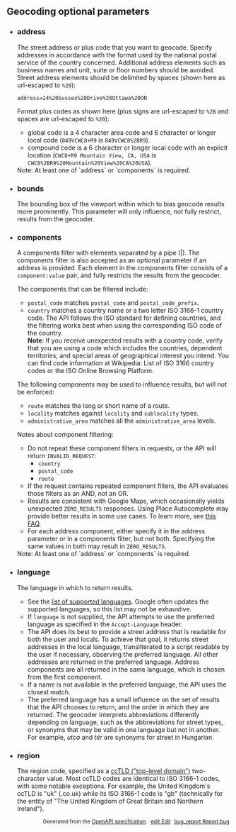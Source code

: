 <!--- This is a generated file, do not edit! -->
<!--- [START maps_http_parameters_geocode] -->


<h2 id="geocoding-optional-parameters">Geocoding optional parameters</h2>

-   <h3 class="parameter-name" id="address">address</h3>

    The street address or plus code that you want to geocode. Specify addresses in accordance with the format used by the national postal service of the country concerned. Additional address elements such as business names and unit, suite or floor numbers should be avoided. Street address elements should be delimited by spaces (shown here as url-escaped to `%20`):

    ```
    address=24%20Sussex%20Drive%20Ottawa%20ON
    ```

    Format plus codes as shown here (plus signs are url-escaped to `%2B` and spaces are url-escaped to `%20`):

    -   global code is a 4 character area code and 6 character or longer local code (`849VCWC8+R9` is `849VCWC8%2BR9`).
    -   compound code is a 6 character or longer local code with an explicit location (`CWC8+R9 Mountain View, CA, USA` is `CWC8%2BR9%20Mountain%20View%20CA%20USA`).

    <div class="note">Note: At least one of `address` or `components` is required.</div>

-   <h3 class="parameter-name" id="bounds">bounds</h3>

    The bounding box of the viewport within which to bias geocode results more prominently. This parameter will only influence, not fully restrict, results from the geocoder.

-   <h3 class="parameter-name" id="components">components</h3>

    A components filter with elements separated by a pipe (|). The components filter is also accepted as an optional parameter if an address is provided. Each element in the components filter consists of a `component:value` pair, and fully restricts the results from the geocoder.

    The components that can be filtered include:

    -   `postal_code` matches `postal_code` and `postal_code_prefix`.
    -   `country` matches a country name or a two letter ISO 3166-1 country code. The API follows the ISO standard for defining countries, and the filtering works best when using the corresponding ISO code of the country.
        <aside class="note"><strong>Note</strong>: If you receive unexpected results with a country code, verify that you are using a code which includes the countries, dependent territories, and special areas of geographical interest you intend. You can find code information at Wikipedia: List of ISO 3166 country codes or the ISO Online Browsing Platform.</aside>

    The following components may be used to influence results, but will not be enforced:

    -   `route` matches the long or short name of a route.
    -   `locality` matches against `locality` and `sublocality` types.
    -   `administrative_area` matches all the `administrative_area` levels.

    Notes about component filtering:

    -   Do not repeat these component filters in requests, or the API will return `INVALID_REQUEST`:
        -   `country`
        -   `postal_code`
        -   `route`
    -   If the request contains repeated component filters, the API evaluates those filters as an AND, not an OR.
    -   Results are consistent with Google Maps, which occasionally yields unexpected `ZERO_RESULTS` responses. Using Place Autocomplete may provide better results in some use cases. To learn more, see [this FAQ](https://developers.devsite.corp.google.com/maps/documentation/geocoding/faq#trbl_component_filtering).
    -   For each address component, either specify it in the address parameter or in a components filter, but not both. Specifying the same values in both may result in `ZERO_RESULTS`.

    <div class="note">Note: At least one of `address` or `components` is required.</div>

-   <h3 class="parameter-name" id="language">language</h3>

    The language in which to return results.

    -   See the [list of supported languages](https://developers.google.com/maps/faq#languagesupport). Google often updates the supported languages, so this list may not be exhaustive.
    -   If `language` is not supplied, the API attempts to use the preferred language as specified in the `Accept-Language` header.
    -   The API does its best to provide a street address that is readable for both the user and locals. To achieve that goal, it returns street addresses in the local language, transliterated to a script readable by the user if necessary, observing the preferred language. All other addresses are returned in the preferred language. Address components are all returned in the same language, which is chosen from the first component.
    -   If a name is not available in the preferred language, the API uses the closest match.
    -   The preferred language has a small influence on the set of results that the API chooses to return, and the order in which they are returned. The geocoder interprets abbreviations differently depending on language, such as the abbreviations for street types, or synonyms that may be valid in one language but not in another. For example, *utca* and *tér* are synonyms for street in Hungarian.

-   <h3 class="parameter-name" id="region">region</h3>

    The region code, specified as a [ccTLD ("top-level domain")](https://en.wikipedia.org/wiki/List_of_Internet_top-level_domains#Country_code_top-level_domains) two-character value. Most ccTLD codes are identical to ISO 3166-1 codes, with some notable exceptions. For example, the United Kingdom's ccTLD is "uk" (.co.uk) while its ISO 3166-1 code is "gb" (technically for the entity of "The United Kingdom of Great Britain and Northern Ireland").


<p style="text-align: right; font-size: smaller;">Generated from the <a class="gc-analytics-event" data-category="GMP" data-label="openapi-github" href="https://github.com/googlemaps/openapi-specification" title="Google Maps Platform OpenAPI Specification" class="external">OpenAPI specification</a>.
<a class="gc-analytics-event" data-category="GMP" data-label="openapi-github-maps-http-parameters-geocode" data-action="edit" style="margin-left: 5px;" href="https://github.com/googlemaps/openapi-specification/tree/main/specification/parameters" title="Edit on GitHub"><span class="material-icons">edit</span> Edit</a>
<a class="gc-analytics-event" data-category="GMP" data-label="openapi-github-maps-http-parameters-geocode" data-action="bug" style="margin-left: 5px;" href="https://github.com/googlemaps/openapi-specification/issues/new?assignees=&labels=type%3A+bug%2C+triage+me&template=bug_report.md&title=[parameters] Bug - /maps/api/geocode/json" title="File bug for parameters on GitHub"><span class="material-icons">bug_report</span> Report bug</a>
</p>

<!--- [END maps_http_parameters_geocode] -->